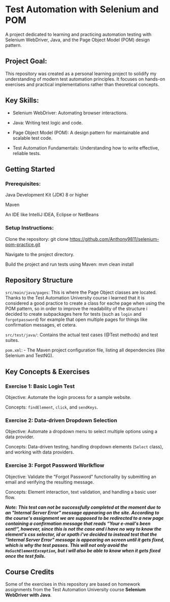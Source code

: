 # Test Automation with Selenium and POM

A project dedicated to learning and practicing automation testing with Selenium WebDriver, Java, and the Page Object Model (POM) design pattern.

## Project Goal:

This repository was created as a personal learning project to solidify my understanding of modern test automation principles. It focuses on hands-on exercises and practical implementations rather than theoretical concepts.


## Key Skills:

- Selenium WebDriver: Automating browser interactions.

- Java: Writing test logic and code.

- Page Object Model (POM): A design pattern for maintainable and scalable test code.

- Test Automation Fundamentals: Understanding how to write effective, reliable tests.


## Getting Started

 ### Prerequisites:

  Java Development Kit (JDK) 8 or higher

  Maven

  An IDE like IntelliJ IDEA, Eclipse or NetBeans

 ### Setup Instructions:

  Clone the repository: git clone https://github.com/Anthony9811/selenium-pom-practice.git

  Navigate to the project directory.

  Build the project and run tests using Maven: mvn clean install

## Repository Structure
`src/main/java/pages`: This is where the Page Object classes are located. Thanks to the Test Automation University course i learned that it is considered a good practice to create a class for eache page when using the POM pattern, so in order to improve the readability of the structure i decided to create subpackages here for tests (such as `login` and `forgotpassword`) for example that open multiple pages for things like confirmation messages, et cetera.

`src/test/java/`: Contains the actual test cases (@Test methods) and test suites.

`pom.xml`: - The Maven project configuration file, listing all dependencies (like Selenium and TestNG).

## Key Concepts & Exercises

### Exercise 1: Basic Login Test
Objective: Automate the login process for a sample website.

Concepts: `findElement`, `click`, and `sendKeys`.

### Exercise 2: Data-driven Dropdown Selection

Objective: Automate a dropdown menu to select multiple options using a data provider.

Concepts: Data-driven testing, handling dropdown elements (`Select` class), and working with data providers.

### Exercise 3: Forgot Password Worlkflow

Objective: Validate the "Forgot Password" functionality by submitting an email and verifying the resulting message.

Concepts: Element interaction, text validation, and handling a basic user flow.

***Note: This test can not be successfully completed at the moment due to an "Internal Server Error" message appearing on the site. According to the course's assignment we are supposed to be redirected to a new page containing a confirmation message that reads “Your e-mail's been sent!”, however, since this is not the case and i have no way to know the element's css selector, id or xpath i've decided to instead test that the "Internal Server Error" message is appearing on screen until it gets fixed, which is why the test passes. This will not only avoid the `NoSuchElementException`, but i will also be able to know when it gets fixed once the test fails.***

## Course Credits
Some of the exercises in this repository are based on homework assignments from the Test Automation University course **Selenium WebDriver with Java**.
